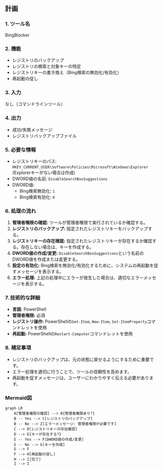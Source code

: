 ## 計画

### 1. ツール名

BingBlocker

### 2. 機能

*   レジストリのバックアップ
*   レジストリの検索と対象キーの特定
*   レジストリキーの書き換え（Bing検索の無効化/有効化）
*   再起動の促し

### 3. 入力

なし（コマンドラインツール）

### 4. 出力

*   成功/失敗メッセージ
*   レジストリバックアップファイル

### 5. 必要な情報

*   レジストリキーのパス: `HKEY_CURRENT_USER\Software\Policies\Microsoft\Windows\Explorer` (Explorerキーがない場合は作成)
*   DWORD値の名前: `DisableSearchBoxSuggestions`
*   DWORD値:
    *   Bing検索無効化: `1`
    *   Bing検索有効化: `0`

### 6. 処理の流れ

1.  **管理者権限の確認:** ツールが管理者権限で実行されているか確認する。
2.  **レジストリのバックアップ:** 指定されたレジストリキーをバックアップする。
3.  **レジストリキーの存在確認:** 指定されたレジストリキーが存在するか確認する。存在しない場合は、キーを作成する。
4.  **DWORD値の作成/変更:** `DisableSearchBoxSuggestions`という名前のDWORD値を作成または変更する。
5.  **設定の有効化:** Bing検索を無効化/有効化するために、システムの再起動を促すメッセージを表示する。
6.  **エラー処理:** 上記の処理中にエラーが発生した場合は、適切なエラーメッセージを表示する。

### 7. 技術的な詳細

*   **言語:** PowerShell
*   **管理者権限:** 必須
*   **レジストリ操作:** PowerShellの`Get-Item`, `New-Item`, `Set-ItemProperty`コマンドレットを使用
*   **再起動:** PowerShellの`Restart-Computer`コマンドレットを使用

### 8. 補足事項

*   レジストリのバックアップは、元の状態に戻せるようにするために重要です。
*   エラー処理を適切に行うことで、ツールの信頼性を高めます。
*   再起動を促すメッセージは、ユーザーにわかりやすく伝える必要があります。

### Mermaid図

```mermaid
graph LR
    A[管理者権限の確認] --> B{管理者権限あり?}
    B -- Yes --> C[レジストリのバックアップ]
    B -- No --> Z[エラーメッセージ: 管理者権限が必要です]
    C --> D[レジストリキーの存在確認]
    D --> E{キーが存在する?}
    E -- Yes --> F[DWORD値の作成/変更]
    E -- No --> G[キーを作成]
    G --> F
    F --> H[再起動の促し]
    H --> I[完了]
    Z --> I